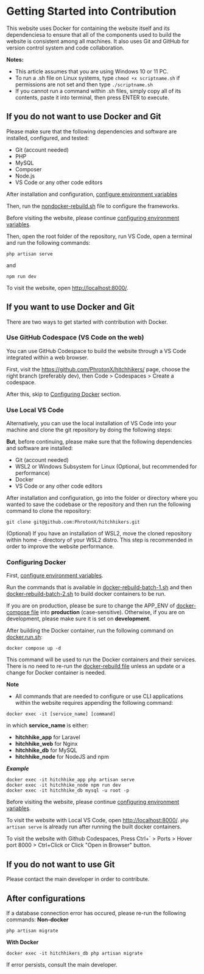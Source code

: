 # Getting Started into Contribution
This website uses Docker for containing the website itself and its dependenciesa to ensure that all of the components used to build the website is consistent among all machines. It also uses Git and GitHub for version control system and code collaboration.

**Notes:**
- This article assumes that you are using Windows 10 or 11 PC.
- To run a .sh file on Linux systems, type ```chmod +x scriptname.sh``` if permissions are not set and then type ```./scriptname.sh``` 
- If you cannot run a command within .sh files, simply copy all of its contents, paste it into terminal, then press ENTER to execute.

## If you do not want to use Docker and Git
Please make sure that the following dependencies and software are installed, configured, and tested:
- Git (account needed)
- PHP
- MySQL
- Composer
- Node.js
- VS Code or any other code editors

After installation and configuration, [configure environment variables](../docs/configure_env.md)

Then, run the [nondocker-rebuild.sh](../nondocker-rebuild.sh) file to configure the frameworks.

Before visiting the website, please continue [configuring environment variables](configure_env.md).

Then, open the root folder of the repository, run VS Code, open a terminal and run the following commands:

```
php artisan serve
```
and
```
npm run dev
```

To visit the website, open [http://localhost:8000/](http://localhost:8000).

## If you want to use Docker and Git
There are two ways to get started with contribution with Docker.

### Use GitHub Codespace (VS Code on the web)
You can use GitHub Codespace to build the website through a VS Code integrated within a web browser.

First, visit the https://github.com/PhrotonX/hitchhikers/ page, choose the right branch (preferably dev), then Code > Codespaces > Create a codespace.

After this, skip to [Configuring Docker](#configuring-docker) section.

### Use Local VS Code
Alternatively, you can use the local installation of VS Code into your machine and clone the git repository by doing the following steps:

**But**, before continuing, please make sure that the following dependencies and software are installed:
- Git (account needed)
- WSL2 or Windows Subsystem for Linux (Optional, but recommended for performance)
- Docker
- VS Code or any other code editors

After installation and configuration, go into the folder or directory where you wanted to save the codebase or the repository and then run the following command to clone the repository:
```
git clone git@github.com:PhrotonX/hitchhikers.git
```

(Optional) If you have an installation of WSL2, move the cloned repository within home ```~``` directory of your WSL2 distro. This step is recommended in order to improve the website performance.

### Configuring Docker
First, [configure environment variables](../docs/configure_env.md).

Run the commands that is available in [docker-rebuild-batch-1.sh](../docker-rebuild-batch-1.sh) and then [docker-rebuild-batch-2.sh](../docker-rebuild-batch-2.sh) to build docker containers to be run.

If you are on production, please be sure to change the APP_ENV of [docker-compose file](../docker-compose.yaml) into **production** (case-sensitive). Otherwise, if you are on development, please make sure it is set on **development**.

After building the Docker container, run the following command on [docker.run.sh](../docker-run.sh):
```
docker compose up -d
```
This command will be used to run the Docker containers and their services. There is no need to re-run the [docker-rebuild file](../docker-rebuild.sh) unless an update or a change for Docker container is needed.

**Note**
- All commands that are needed to configure or use CLI applications within the website requires appending the following command:
```
docker exec -it [service_name] [command]
```
in which **service_name** is either:
- **hitchhike_app** for Laravel
- **hitchhike_web** for Nginx
- **hitchhike_db** for MySQL
- **hitchhike_node** for NodeJS and npm

***Example***
```
docker exec -it hitchhike_app php artisan serve
docker exec -it hitchhike_node npm run dev
docker exec -it hitchhike_db mysql -u root -p
```

Before visiting the website, please continue [configuring environment variables](configure_env.md).

To visit the website with Local VS Code, open [http://localhost:8000/](http://localhost:8000). ```php artisan serve``` is already run after running the built docker containers.

To visit the website with Github Codespaces, Press Ctrl+\` > Ports > Hover port 8000 > Ctrl+Click or Click "Open in Browser" button.

## If you do not want to use Git
Please contact the main developer in order to contribute.

## After configurations
If a database connection error has occured, please re-run the following commands:
**Non-docker**
```
php artisan migrate
```
**With Docker**
```
docker exec -it hitchhikers_db php artisan migrate
```

If error persists, consult the main developer.